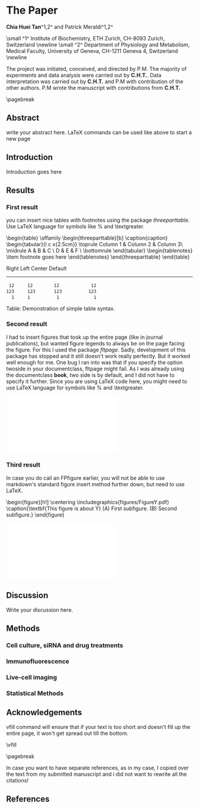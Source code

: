 # The Paper

 **Chia Huei Tan**^1,2^ and Patrick Meraldi^1,2^

\small ^1^ Institute of Biochemistry, ETH Zurich, CH-8093 Zurich, Switzerland
\newline
\small ^2^ Department of Physiology and Metabolism, Medical Faculty, University of Geneva, CH-1211 Geneva 4, Switzerland
\newline

The project was initiated, conceived, and directed by P.M. The majority of experiments and data analysis were carried out by **C.H.T.**. Data interpretation was carried out by **C.H.T.** and P.M with contribution of the other authors. P.M wrote the manuscript with contributions from **C.H.T.**

\pagebreak

## Abstract
write your abstract here. LaTeX commands can be used like above to start a new page

## Introduction
Introduction goes here

## Results
### First result
 you can insert nice tables with footnotes using the package _threeparttable_. Use LaTeX language for symbols like \% and \textgreater.

\begin{table}
\sffamily
\begin{threeparttable}[b]
\caption{caption}
\begin{tabular}{l c x{2.5cm}}
\toprule
Column 1 & Column 2 & Column 3\\
\midrule
A & B & C \\
D & E & F \\
\bottomrule
\end{tabular}
\begin{tablenotes}
	\item footnote goes here
\end{tablenotes}
\end{threeparttable}
\end{table}

  Right     Left     Center     Default
-------     ------ ----------   -------
     12     12        12            12
    123     123       123          123
      1     1          1             1

Table:  Demonstration of simple table syntax.

### Second result

I had to insert figures that took up the entire page (like in journal publications), but wanted figure legends to always be on the page facing the figure. For this I used the package _fltpage_. Sadly, development of this package has stopped and it still doesn't work really perfectly. But it worked well enough for me. One bug I ran into was that if you specify the option twoside in your documentclass, fltpage might fail. As I was already using the documentclass **book**, two side is by default, and I did not have to specify it further. Since you are using LaTeX code here, you might need to use LaTeX language for symbols like \% and \textgreater.

![**This figure is about X** (A) First subfigure. (B) Second subfigure](figures/FigureX.pdf)


### Third result
In case you do call an FPfigure earlier, you will not be able to use markdown's standard figure insert method further down, but need to use LaTeX.

\begin{figure}[h!]
\centering
\includegraphics{figures/FigureY.pdf}
\caption{\textbf{This figure is about Y} (A) First subfigure. (B) Second subfigure.}
\end{figure}

![**This is Y.** (A) First subfigure. (B) Second subfigure.](figures/FigureY.pdf)

## Discussion
Write your discussion here.

## Methods
### Cell culture, siRNA and drug treatments

### Immunofluorescence

### Live-cell imaging

### Statistical Methods

## Acknowledgements

vfill command will ensure that if your text is too short and doesn't fill up the entire page, it won't get spread out till the bottom.

\vfill

\pagebreak

In case you want to have separate references, as in my case, I copied over the text from my submitted manuscript and i did not want to rewrite all the citations!

## References

